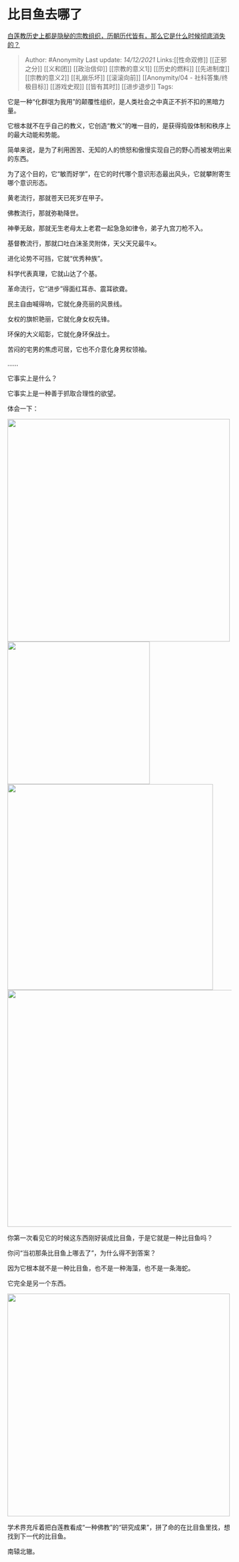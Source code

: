 # 比目鱼去哪了
[白莲教历史上都是隐秘的宗教组织，历朝历代皆有，那么它是什么时候彻底消失的？](https://www.zhihu.com/question/23544878/answer/24998183)

> Author: #Anonymity
> Last update: *14/12/2021*
> Links:[[性命双修]] [[正邪之分]] [[义和团]] [[政治信仰]] [[宗教的意义1]] [[历史的燃料]] [[先进制度]] [[宗教的意义2]] [[礼崩乐坏]] [[滚滚向前]] [[Anonymity/04 - 社科答集/终极目标]] [[游戏史观]] [[皆有其时]] [[进步退步]]
> Tags:

它是一种“化群氓为我用”的颠覆性组织，是人类社会之中真正不折不扣的黑暗力量。

它根本就不在乎自己的教义，它创造“教义”的唯一目的，是获得捣毁体制和秩序上的最大动能和势能。

简单来说，是为了利用困苦、无知的人的愤怒和傲慢实现自己的野心而被发明出来的东西。

为了这个目的，它“敏而好学”，在它的时代哪个意识形态最出风头，它就攀附寄生哪个意识形态。

黄老流行，那就苍天已死岁在甲子。

佛教流行，那就弥勒降世。

神拳无敌，那就无生老母太上老君一起急急如律令，弟子九宫刀枪不入。

基督教流行，那就口吐白沫圣灵附体，天父天兄最牛x。

进化论势不可挡，它就“优秀种族”。

科学代表真理，它就山达了个基。

革命流行，它“进步”得面红耳赤、震耳欲聋。

民主自由喊得响，它就化身亮丽的风景线。

女权的旗帜艳丽，它就化身女权先锋。

环保的大义昭彰，它就化身环保战士。

苦闷的宅男的焦虑可居，它也不介意化身男权领袖。

……

它事实上是什么？

它事实上是一种善于抓取合理性的欲望。

体会一下：

<img src="https://pic2.zhimg.com/50/v2-969f50a2ba520867a93295a12890e7cd_720w.gif?source=1940ef5c" data-rawwidth="500" data-rawheight="281" data-size="normal" data-thumbnail="https://pica.zhimg.com/50/v2-969f50a2ba520867a93295a12890e7cd_720w.jpg?source=1940ef5c" class="origin_image zh-lightbox-thumb" width="500" data-original="https://pic2.zhimg.com/v2-969f50a2ba520867a93295a12890e7cd_r.jpg?source=1940ef5c"/>

<img src="https://pic1.zhimg.com/50/v2-57517c51be1596bf6fac3acda4c1ccde_720w.gif?source=1940ef5c" data-rawwidth="320" data-rawheight="180" data-size="normal" data-thumbnail="https://pica.zhimg.com/50/v2-57517c51be1596bf6fac3acda4c1ccde_720w.jpg?source=1940ef5c" class="content_image" width="320"/>

<img src="https://pic1.zhimg.com/50/v2-f205faf15564fbbba8672b4dac6b77e4_720w.gif?source=1940ef5c" data-rawwidth="462" data-rawheight="240" data-size="normal" data-thumbnail="https://pic2.zhimg.com/50/v2-f205faf15564fbbba8672b4dac6b77e4_720w.jpg?source=1940ef5c" class="origin_image zh-lightbox-thumb" width="462" data-original="https://pic2.zhimg.com/v2-f205faf15564fbbba8672b4dac6b77e4_r.jpg?source=1940ef5c"/>

<img src="https://pica.zhimg.com/50/v2-5fab5d8e43fe5dd08643a7da2f5bfbcd_720w.gif?source=1940ef5c" data-rawwidth="532" data-rawheight="299" data-size="normal" data-thumbnail="https://pica.zhimg.com/50/v2-5fab5d8e43fe5dd08643a7da2f5bfbcd_720w.jpg?source=1940ef5c" class="origin_image zh-lightbox-thumb" width="532" data-original="https://pic1.zhimg.com/v2-5fab5d8e43fe5dd08643a7da2f5bfbcd_r.jpg?source=1940ef5c"/>

你第一次看见它的时候这东西刚好装成比目鱼，于是它就是一种比目鱼吗？

你问“当初那条比目鱼上哪去了”，为什么得不到答案？

因为它根本就不是一种比目鱼，也不是一种海藻，也不是一条海蛇。

它完全是另一个东西。

<img src="https://pica.zhimg.com/50/v2-535ed8b93483f23f743c3c98cf2ca961_720w.jpg?source=1940ef5c" data-rawwidth="500" data-rawheight="331" data-size="normal" data-default-watermark-src="https://pic3.zhimg.com/50/v2-7cc85fad57c1edb02294384b3ed0c03b_720w.jpg?source=1940ef5c" class="origin_image zh-lightbox-thumb" width="500" data-original="https://pic1.zhimg.com/v2-535ed8b93483f23f743c3c98cf2ca961_r.jpg?source=1940ef5c"/>

学术界充斥着把白莲教看成“一种佛教”的“研究成果”，拼了命的在比目鱼里找，想找到下一代的比目鱼。

南辕北辙。

